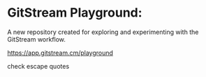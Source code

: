 # GitStream Playground:

A new repository created for exploring and experimenting with the GitStream workflow.

https://app.gitstream.cm/playground

check escape quotes
